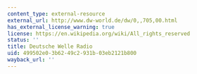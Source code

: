 ```yaml
---
content_type: external-resource
external_url: http://www.dw-world.de/dw/0,,705,00.html
has_external_license_warning: true
license: https://en.wikipedia.org/wiki/All_rights_reserved
status: ''
title: Deutsche Welle Radio
uid: 499502e0-3b62-49c2-931b-03eb2121b800
wayback_url: ''
---
```

